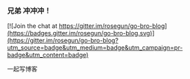 ### 兄弟 冲冲冲！

[![Join the chat at https://gitter.im/rosegun/go-bro-blog](https://badges.gitter.im/rosegun/go-bro-blog.svg)](https://gitter.im/rosegun/go-bro-blog?utm_source=badge&utm_medium=badge&utm_campaign=pr-badge&utm_content=badge)

一起写博客
